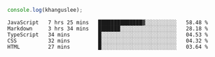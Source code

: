```js
console.log(khanguslee);
```

<!--START_SECTION:waka-->
```text
JavaScript   7 hrs 25 mins   ██████████████▓░░░░░░░░░░   58.48 % 
Markdown     3 hrs 34 mins   ███████░░░░░░░░░░░░░░░░░░   28.18 % 
TypeScript   34 mins         █░░░░░░░░░░░░░░░░░░░░░░░░   04.53 % 
CSS          32 mins         █░░░░░░░░░░░░░░░░░░░░░░░░   04.32 % 
HTML         27 mins         █░░░░░░░░░░░░░░░░░░░░░░░░   03.64 % 
```
<!--END_SECTION:waka-->

<!--
**khanguslee/khanguslee** is a ✨ _special_ ✨ repository because its `README.md` (this file) appears on your GitHub profile.

Here are some ideas to get you started:

- 🔭 I’m currently working on ...
- 🌱 I’m currently learning ...
- 👯 I’m looking to collaborate on ...
- 🤔 I’m looking for help with ...
- 💬 Ask me about ...
- 📫 How to reach me: ...
- 😄 Pronouns: ...
- ⚡ Fun fact: ...
-->
